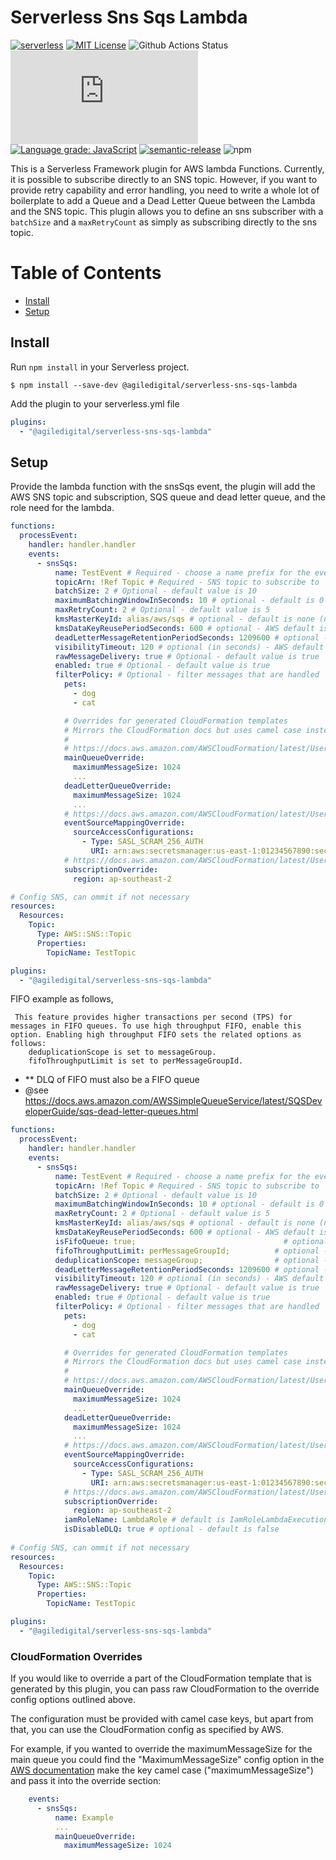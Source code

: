 # Serverless Sns Sqs Lambda

[![serverless](http://public.serverless.com/badges/v3.svg)](http://www.serverless.com)
[![MIT License](http://img.shields.io/badge/license-MIT-blue.svg?style=flat)](LICENSE)
![Github Actions Status](https://github.com/agiledigital/serverless-sns-sqs-lambda/workflows/Node.js%20CI/badge.svg?branch=master)
[![Type Coverage](https://img.shields.io/badge/dynamic/json.svg?label=type-coverage&prefix=%E2%89%A5&suffix=%&query=$.typeCoverage.atLeast&uri=https%3A%2F%2Fraw.githubusercontent.com%2Fagiledigital%2Fserverless-sns-sqs-lambda%2Fmaster%2Fpackage.json)](https://github.com/plantain-00/type-coverage)
[![Language grade: JavaScript](https://img.shields.io/lgtm/grade/javascript/g/agiledigital/serverless-sns-sqs-lambda.svg?logo=lgtm&logoWidth=18)](https://lgtm.com/projects/g/agiledigital/serverless-sns-sqs-lambda/context:javascript)
[![semantic-release](https://img.shields.io/badge/%20%20%F0%9F%93%A6%F0%9F%9A%80-semantic--release-e10079.svg)](https://github.com/semantic-release/semantic-release)
![npm](https://img.shields.io/npm/v/@agiledigital/serverless-sns-sqs-lambda)

This is a Serverless Framework plugin for AWS lambda Functions. Currently, it
is possible to subscribe directly to an SNS topic. However, if you want to
provide retry capability and error handling, you need to write a whole lot of
boilerplate to add a Queue and a Dead Letter Queue between the Lambda and the
SNS topic. This plugin allows you to define an sns subscriber with a `batchSize`
and a `maxRetryCount` as simply as subscribing directly to the sns topic.

# Table of Contents

- [Install](#install)
- [Setup](#setup)

## Install

Run `npm install` in your Serverless project.

`$ npm install --save-dev @agiledigital/serverless-sns-sqs-lambda`

Add the plugin to your serverless.yml file

```yml
plugins:
  - "@agiledigital/serverless-sns-sqs-lambda"
```

## Setup

Provide the lambda function with the snsSqs event, the plugin will add the AWS SNS topic and subscription, SQS queue and dead letter queue, and the role need for the lambda.

```yml
functions:
  processEvent:
    handler: handler.handler
    events:
      - snsSqs:
          name: TestEvent # Required - choose a name prefix for the event queue
          topicArn: !Ref Topic # Required - SNS topic to subscribe to
          batchSize: 2 # Optional - default value is 10
          maximumBatchingWindowInSeconds: 10 # optional - default is 0 (no batch window)
          maxRetryCount: 2 # Optional - default value is 5
          kmsMasterKeyId: alias/aws/sqs # optional - default is none (no encryption)
          kmsDataKeyReusePeriodSeconds: 600 # optional - AWS default is 300 seconds
          deadLetterMessageRetentionPeriodSeconds: 1209600 # optional - AWS default is 345600 secs (4 days)
          visibilityTimeout: 120 # optional (in seconds) - AWS default is 30 secs
          rawMessageDelivery: true # Optional - default value is true
          enabled: true # Optional - default value is true
          filterPolicy: # Optional - filter messages that are handled
            pets:
              - dog
              - cat

            # Overrides for generated CloudFormation templates
            # Mirrors the CloudFormation docs but uses camel case instead of title case
            #
            # https://docs.aws.amazon.com/AWSCloudFormation/latest/UserGuide/aws-properties-sqs-queues.html
            mainQueueOverride:
              maximumMessageSize: 1024
              ...
            deadLetterQueueOverride:
              maximumMessageSize: 1024
              ...
            # https://docs.aws.amazon.com/AWSCloudFormation/latest/UserGuide/aws-resource-lambda-eventsourcemapping.html
            eventSourceMappingOverride:
              sourceAccessConfigurations:
                - Type: SASL_SCRAM_256_AUTH
                  URI: arn:aws:secretsmanager:us-east-1:01234567890:secret:MyBrokerSecretName
            # https://docs.aws.amazon.com/AWSCloudFormation/latest/UserGuide/aws-resource-sns-subscription.html
            subscriptionOverride:
              region: ap-southeast-2

# Config SNS, can ommit if not necessary
resources:
  Resources:
    Topic:
      Type: AWS::SNS::Topic
      Properties:
        TopicName: TestTopic

plugins:
  - "@agiledigital/serverless-sns-sqs-lambda"
```

FIFO example as follows,

     This feature provides higher transactions per second (TPS) for messages in FIFO queues. To use high throughput FIFO, enable this option. Enabling high throughput FIFO sets the related options as follows:
        deduplicationScope is set to messageGroup.
        fifoThroughputLimit is set to perMessageGroupId.

- \*\* DLQ of FIFO must also be a FIFO queue
- @see https://docs.aws.amazon.com/AWSSimpleQueueService/latest/SQSDeveloperGuide/sqs-dead-letter-queues.html

```yml
functions:
  processEvent:
    handler: handler.handler
    events:
      - snsSqs:
          name: TestEvent # Required - choose a name prefix for the event queue
          topicArn: !Ref Topic # Required - SNS topic to subscribe to
          batchSize: 2 # Optional - default value is 10
          maximumBatchingWindowInSeconds: 10 # optional - default is 0 (no batch window)
          maxRetryCount: 2 # Optional - default value is 5
          kmsMasterKeyId: alias/aws/sqs # optional - default is none (no encryption)
          kmsDataKeyReusePeriodSeconds: 600 # optional - AWS default is 300 seconds
          isFifoQueue: true;                                 # optional - AWS default is false
          fifoThroughputLimit: perMessageGroupId;          # optional - value : perQueue || perMessageGroupId
          deduplicationScope: messageGroup;                # optional - value : queue || messageGroup
          deadLetterMessageRetentionPeriodSeconds: 1209600 # optional - AWS default is 345600 secs (4 days)
          visibilityTimeout: 120 # optional (in seconds) - AWS default is 30 secs
          rawMessageDelivery: true # Optional - default value is true
          enabled: true # Optional - default value is true
          filterPolicy: # Optional - filter messages that are handled
            pets:
              - dog
              - cat

            # Overrides for generated CloudFormation templates
            # Mirrors the CloudFormation docs but uses camel case instead of title case
            #
            # https://docs.aws.amazon.com/AWSCloudFormation/latest/UserGuide/aws-properties-sqs-queues.html
            mainQueueOverride:
              maximumMessageSize: 1024
              ...
            deadLetterQueueOverride:
              maximumMessageSize: 1024
              ...
            # https://docs.aws.amazon.com/AWSCloudFormation/latest/UserGuide/aws-resource-lambda-eventsourcemapping.html
            eventSourceMappingOverride:
              sourceAccessConfigurations:
                - Type: SASL_SCRAM_256_AUTH
                  URI: arn:aws:secretsmanager:us-east-1:01234567890:secret:MyBrokerSecretName
            # https://docs.aws.amazon.com/AWSCloudFormation/latest/UserGuide/aws-resource-sns-subscription.html
            subscriptionOverride:
              region: ap-southeast-2
            iamRoleName: LambdaRole # default is IamRoleLambdaExecution
            isDisableDLQ: true # optional - default is false
              
# Config SNS, can ommit if not necessary
resources:
  Resources:
    Topic:
      Type: AWS::SNS::Topic
      Properties:
        TopicName: TestTopic

plugins:
  - "@agiledigital/serverless-sns-sqs-lambda"
```

### CloudFormation Overrides

If you would like to override a part of the CloudFormation template
that is generated by this plugin, you can pass raw CloudFormation
to the override config options outlined above.

The configuration must be provided with camel case keys,
but apart from that, you can use the CloudFormation config
as specified by AWS.

For example, if you wanted to override the maximumMessageSize for the main queue
you could find the "MaximumMessageSize" config option in the [AWS documentation](https://docs.aws.amazon.com/AWSCloudFormation/latest/UserGuide/aws-properties-sqs-queues.html)
make the key camel case ("maximumMessageSize") and pass it into the override section:

```yaml
    events:
      - snsSqs:
          name: Example
          ...
          mainQueueOverride:
            maximumMessageSize: 1024
```
